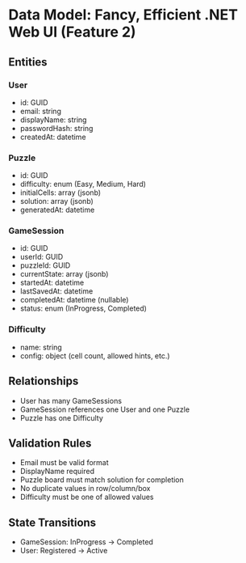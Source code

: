 # Data Model: Fancy, Efficient .NET Web UI (Feature 2)

## Entities

### User
- id: GUID
- email: string
- displayName: string
- passwordHash: string
- createdAt: datetime

### Puzzle
- id: GUID
- difficulty: enum (Easy, Medium, Hard)
- initialCells: array (jsonb)
- solution: array (jsonb)
- generatedAt: datetime

### GameSession
- id: GUID
- userId: GUID
- puzzleId: GUID
- currentState: array (jsonb)
- startedAt: datetime
- lastSavedAt: datetime
- completedAt: datetime (nullable)
- status: enum (InProgress, Completed)

### Difficulty
- name: string
- config: object (cell count, allowed hints, etc.)

## Relationships
- User has many GameSessions
- GameSession references one User and one Puzzle
- Puzzle has one Difficulty

## Validation Rules
- Email must be valid format
- DisplayName required
- Puzzle board must match solution for completion
- No duplicate values in row/column/box
- Difficulty must be one of allowed values

## State Transitions
- GameSession: InProgress → Completed
- User: Registered → Active
